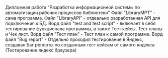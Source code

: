 Дипломная работа "Разработка информационной системы по автоматизации рабочих процессов библиотеки"
Файл "LibraryMPT" - сама программа.
Файл "LibraryAPI" - отдеально разработанная API для подключения к БД.
Ворд файл "test and test script" - включает в себя тестирование функционала программы, а также Тест кейсы, Тест планы и Чек лист.
Ворд файл "Тест план" - Тест план к самой программе.
Ворд файл "Bug report" - Отдельно проходил тестирование в Яндекс, создавал Баг репорты по созданным тест кейсам от самого яндекса. (Тестирование яндекс браузера)
